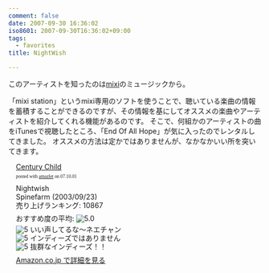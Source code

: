 ```yaml
---
comment: false
date: 2007-09-30 16:36:02
iso8601: 2007-09-30T16:36:02+09:00
tags:
  - favorites
title: NightWish

---
```


このアーティストを知ったのは<a href="https://mixi.jp/">mixi</a>のミュージックから。

「mixi station」というmixi専用のソフトを使うことで、聴いている楽曲の情報を蓄積することができるのですが、その情報を基にしてオススメの楽曲やアーティストを紹介してくれる機能があるのです。
そこで、何組かのアーティストの曲をiTunesで視聴したところ、「End Of All Hope」が気に入ったのでレンタルしてきました。
オススメの方法は定かではありませんが、なかなかいい所を突いてきます。

<div class="amazlet-box" style="margin-bottom:0px;">
  <div class="amazlet-image" style="float:left;"><a href="http://www.amazon.co.jp/exec/obidos/ASIN/B0000C506H/nqounet-22/ref=nosim/" name="amazletlink" id="amazletlink"></a></div>
  <div class="amazlet-info" style="float:left;margin-left:15px;line-height:120%">
    <div class="amazlet-name" style="margin-bottom:10px;line-height:120%"><a href="http://www.amazon.co.jp/exec/obidos/ASIN/B0000C506H/nqounet-22/ref=nosim/" name="amazletlink" id="amazletlink">Century Child</a>
      <div class="amazlet-powered-date" style="font-size:7pt;margin-top:5px;font-family:verdana;line-height:120%">posted with <a href="http://app.amazlet.com/amazlet/" title="Century Child">amazlet</a> on 07.10.01</div>
    </div>
    <div class="amazlet-detail">Nightwish <br />Spinefarm (2003/09/23)<br />売り上げランキング: 10867<br /></div>
    <div class="amazlet-review" style="margin-top:10px; margin-bottom:10px">
      <div class="amazlet-review-average" style="margin-bottom:5px">おすすめ度の平均: <img src="http://images-jp.amazon.com/images/G/09/x-locale/common/customer-reviews/stars-5-0.gif" alt="5.0" /></div><img src="http://images-jp.amazon.com/images/G/09/x-locale/common/customer-reviews/stars-5-0.gif" alt="5" /> いい声してるな〜ネエチャン<br /><img src="http://images-jp.amazon.com/images/G/09/x-locale/common/customer-reviews/stars-5-0.gif" alt="5" /> インディーズではありません<br /><img src="http://images-jp.amazon.com/images/G/09/x-locale/common/customer-reviews/stars-5-0.gif" alt="5" /> 抜群なインディーズ！！<br />
    </div>
    <div class="amazlet-link" style="margin-top: 5px"><a href="http://www.amazon.co.jp/exec/obidos/ASIN/B0000C506H/nqounet-22/ref=nosim/" name="amazletlink" id="amazletlink">Amazon.co.jp で詳細を見る</a></div>
  </div>
  <div class="amazlet-footer" style="clear: left"></div>
</div>
